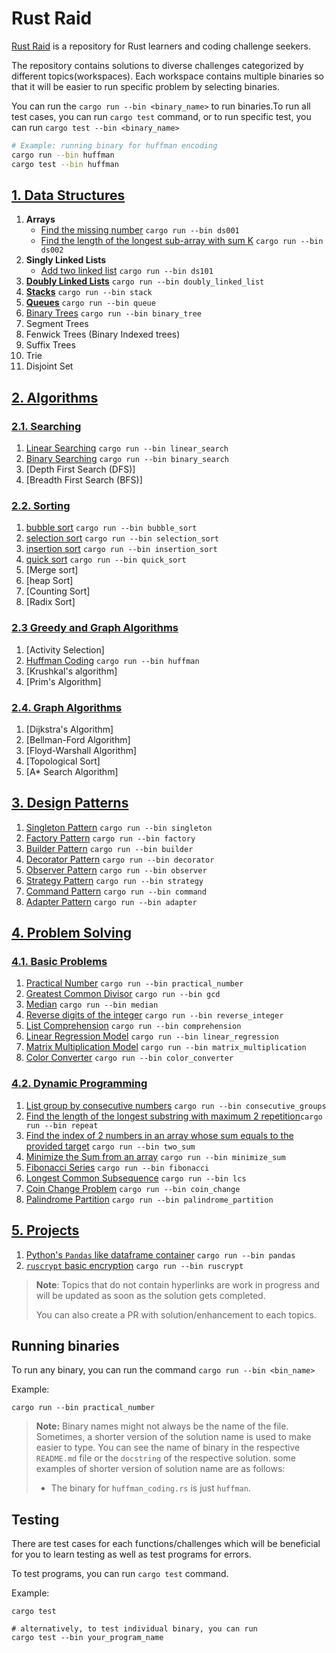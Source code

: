 # Rust Raid

[Rust Raid](https://github.com/ghimiresdp/rust-raid) is a repository for Rust
learners and coding challenge seekers.

The repository contains solutions to diverse challenges categorized by different
topics(workspaces). Each workspace contains multiple binaries so that it will be
easier to run specific problem by selecting binaries.

You can run the `cargo run --bin <binary_name>` to run binaries.To run all test cases,
you can run `cargo test` command, or to run specific test, you can run
`cargo test --bin <binary_name>`

```bash
# Example: running binary for huffman encoding
cargo run --bin huffman
cargo test --bin huffman
```

## [1. Data Structures](./data-structures/)

1. **Arrays**
    - [Find the missing number](data-structures/src/ds001_find_missing_number.rs) `cargo run --bin ds001`
    - [Find the length of the longest sub-array with sum K](data-structures/src/ds002_longest_subarray.rs) `cargo run --bin ds002`
2. **Singly Linked Lists**
    - [Add two linked list](./data-structures/src/ds101_linked_list_add.rs) `cargo run --bin ds101`
3. [**Doubly Linked Lists**](./data-structures/src/doubly_linked_list.rs) `cargo run --bin doubly_linked_list`
4. [**Stacks**](./data-structures/src/stack.rs) `cargo run --bin stack`
5. [**Queues**](./data-structures/src/queue.rs) `cargo run --bin queue`
6. [Binary Trees](./data-structures/src/binary_tree.rs) `cargo run --bin binary_tree`
7. Segment Trees
8. Fenwick Trees (Binary Indexed trees)
9. Suffix Trees
10. Trie
11. Disjoint Set

## [2. Algorithms](./algorithms/README.md)

### [2.1. Searching](algorithms/searching/)

1. [Linear Searching](algorithms/searching/linear_search.rs) `cargo run --bin linear_search`
2. [Binary Searching](algorithms/searching/binary_search.rs) `cargo run --bin binary_search`
3. [Depth First Search (DFS)]
4. [Breadth First Search (BFS)]

### [2.2. Sorting](algorithms/sorting/)

1. [bubble sort](algorithms/sorting/bubble_sort.rs) `cargo run --bin bubble_sort`
2. [selection sort](algorithms/sorting/selection_sort.rs) `cargo run --bin selection_sort`
3. [insertion sort](algorithms/sorting/insertion_sort.rs) `cargo run --bin insertion_sort`
4. [quick sort](algorithms/sorting/quick_sort.rs) `cargo run --bin quick_sort`
5. [Merge sort]
6. [heap Sort]
7. [Counting Sort]
8. [Radix Sort]

### [2.3 Greedy and Graph Algorithms](algorithms/greedy/)

1. [Activity Selection]
2. [Huffman Coding](algorithms/greedy/huffman_coding.rs) `cargo run --bin huffman`
3. [Krushkal's algorithm]
4. [Prim's Algorithm]

### [2.4. Graph Algorithms](algorithms/graph/)

1. [Dijkstra's Algorithm]
2. [Bellman-Ford Algorithm]
3. [Floyd-Warshall Algorithm]
4. [Topological Sort]
5. [A* Search Algorithm]

## [3. Design Patterns](./design-patterns/README.md)

1. [Singleton Pattern](design-patterns/src/singleton.rs) `cargo run --bin singleton`
2. [Factory Pattern](design-patterns/src/factory.rs) `cargo run --bin factory`
3. [Builder Pattern](design-patterns/src/builder.rs) `cargo run --bin builder`
4. [Decorator Pattern](design-patterns/src/decorator.rs) `cargo run --bin decorator`
5. [Observer Pattern](design-patterns/src/observer.rs) `cargo run --bin observer`
6. [Strategy Pattern](design-patterns/src/strategy.rs) `cargo run --bin strategy`
7. [Command Pattern](design-patterns/src/command.rs) `cargo run --bin command`
8. [Adapter Pattern](design-patterns/src/adapter.rs) `cargo run --bin adapter`

## [4. Problem Solving](problem-solving/README.md)

### [4.1. Basic Problems](problem-solving/basic/)

1. [Practical Number](problem-solving/basic/practical_number.rs)  `cargo run --bin practical_number`
2. [Greatest Common Divisor](problem-solving/basic/gcd.rs) `cargo run --bin gcd`
3. [Median](problem-solving/basic/median.rs) `cargo run --bin median`
4. [Reverse digits of the integer](problem-solving/basic/reverse_integer.rs) `cargo run --bin reverse_integer`
5. [List Comprehension](problem-solving/basic/comprehension.rs) `cargo run --bin comprehension`
6. [Linear Regression Model](problem-solving/basic/linear_regression.rs) `cargo run --bin linear_regression`
7. [Matrix Multiplication Model](problem-solving/basic/matrix_multiplication.rs) `cargo run --bin matrix_multiplication`
8. [Color Converter](problem-solving/basic/color_converter.rs) `cargo run --bin color_converter`

### [4.2. Dynamic Programming](problem-solving/dp/)

1. [List group by consecutive numbers](problem-solving/dp/consecutive_groups.rs) `cargo run --bin consecutive_groups`
2. [Find the length of the longest substring with maximum 2 repetition](problem-solving/dp/repeat.rs)`cargo run --bin repeat`
3. [Find the index of 2 numbers in an array whose sum equals to the provided target](problem-solving/dp/two_sum.rs) `cargo run --bin two_sum`
4. [Minimize the Sum from an array](problem-solving/dp/minimize_sum.rs) `cargo run --bin minimize_sum`
5. [Fibonacci Series](problem-solving/dp/fibonacci.rs) `cargo run --bin fibonacci`
6. [Longest Common Subsequence](problem-solving/dp/longest_common_subsequence.rs) `cargo run --bin lcs`
7. [Coin Change Problem](problem-solving/dp/coin_change.rs) `cargo run --bin coin_change`
8. [Palindrome Partition](problem-solving/dp/palindrome_partition.rs) `cargo run --bin palindrome_partition`

## [5. Projects](./projects/)

1. [Python's `Pandas` like dataframe container](projects/pandas/README.md) `cargo run --bin pandas`
2. [`ruscrypt` basic encryption](projects/ruscrypt/README.md) `cargo run --bin ruscrypt`

> **Note**: Topics that do not contain hyperlinks are work in progress and will
> be updated as soon as the solution gets completed.
>
> You can also create a PR with solution/enhancement to each topics.
>
## Running binaries

To run any binary, you can run the command `cargo run --bin <bin_name>`

Example:

```shell
cargo run --bin practical_number
```

> **Note:** Binary names might not always be the name of the file. Sometimes, a
> shorter version of the solution name is used to make easier to type. You can
> see the name of binary in the respective `README.md` file or the `docstring`
> of the respective solution.
> some examples of shorter version of solution name are as follows:
>
> - The binary for `huffman_coding.rs` is just `huffman`.

## Testing

There are test cases for each functions/challenges which will be beneficial
for you to learn testing as well as test programs for errors.

To test programs, you can run `cargo test` command.

Example:

```shell
cargo test

# alternatively, to test individual binary, you can run
cargo test --bin your_program_name
```
